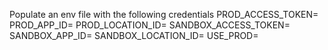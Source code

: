 Populate an env file with the following credentials
PROD_ACCESS_TOKEN=
PROD_APP_ID=
PROD_LOCATION_ID=
SANDBOX_ACCESS_TOKEN=
SANDBOX_APP_ID=
SANDBOX_LOCATION_ID=
USE_PROD=